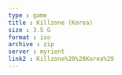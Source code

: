 ```yaml
---
type : game
title : Killzone (Korea)
size : 3.5 G
format : iso
archive : zip
server : myrient
link2 : Killzone%20%28Korea%29
---
```

